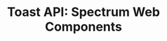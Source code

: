 ---
layout: api.njk
title: 'Toast API: Spectrum Web Components'
displayName: Toast
componentName: toast
tags:
  - component-api
---